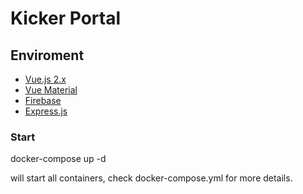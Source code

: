 # Kicker Portal

## Enviroment
* [Vue.js 2.x](https://vuejs.org/v2/guide/) 
* [Vue Material](https://vuematerial.io/)
* [Firebase](https://firebase.google.com/)
* [Express.js](http://expressjs.com/de/)

### Start
docker-compose up -d

will start all containers, check docker-compose.yml for more details.